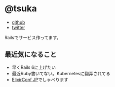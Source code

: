 # @tsuka

* [github](https://github.com/tsuka)
* [twitter](https://twitter.com/tsuka)

Railsでサービス作ってます。

## 最近気になること

* 早くRails 6に上げたい
* 最近Ruby書いてない。Kubernetesに翻弄されてる
* [ElixirConf JP](https://fukuokaex.connpass.com/event/138846/)でしゃべります
